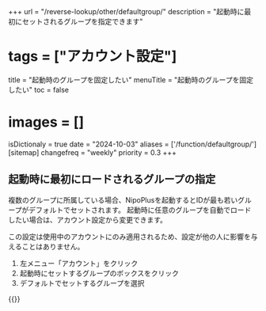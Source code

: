 +++
url = "/reverse-lookup/other/defaultgroup/"
description = "起動時に最初にセットされるグループを指定できます"
# tags = ["アカウント設定"]
title = "起動時のグループを固定したい"
menuTitle = "起動時のグループを固定したい"
toc = false
# images = []
isDictionaly = true
date = "2024-10-03"
aliases = ['/function/defaultgroup/']
[sitemap]
  changefreq = "weekly"
  priority = 0.3
+++

## 起動時に最初にロードされるグループの指定

複数のグループに所属している場合、NipoPlusを起動するとIDが最も若いグループがデフォルトでセットされます。
起動時に任意のグループを自動でロードしたい場合は、アカウント設定から変更できます。

この設定は使用中のアカウントにのみ適用されるため、設定が他の人に影響を与えることはありません。

1. 左メニュー「アカウント」をクリック
2. 起動時にセットするグループのボックスをクリック
3. デフォルトでセットするグループを選択

{{<iTablet filename="defaultGroup" msg="起動時にセットしたいグループを選んでね" alice="ok">}}

